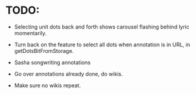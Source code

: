 # TODO:
* Selecting unit dots back and forth shows carousel flashing behind lyric momentarily.
* Turn back on the feature to select all dots when annotation is in URL, in getDotsBitFromStorage.

* Sasha songwriting annotations
* Go over annotations already done, do wikis.
* Make sure no wikis repeat.